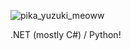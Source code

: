 ![pika_yuzuki_meoww](https://cdn.discordapp.com/emojis/1005710222213525594.png)

.NET (mostly C#) / Python!
